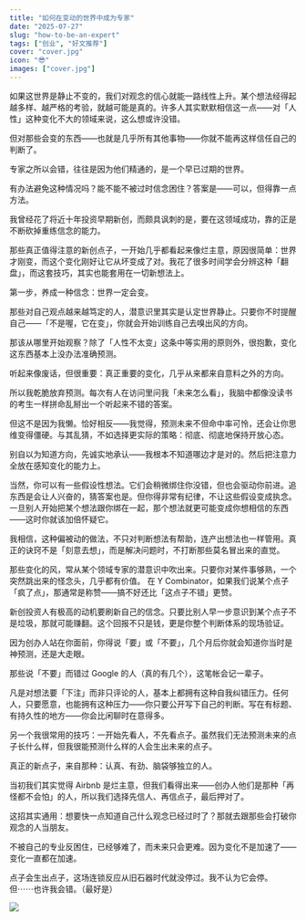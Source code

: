 ```yaml
---
title: "如何在变动的世界中成为专家"
date: "2025-07-27"
slug: "how-to-be-an-expert"
tags: ["创业", "好文推荐"]
cover: "cover.jpg"
icon: "😎"
images: ["cover.jpg"]
---
```

如果这世界是静止不变的，我们对观念的信心就能一路线性上升。某个想法经得起越多样、越严格的考验，就越可能是真的。许多人其实默默相信这一点——对「人性」这种变化不大的领域来说，这么想或许没错。



但对那些会变的东西——也就是几乎所有其他事物——你就不能再这样信任自己的判断了。



专家之所以会错，往往是因为他们精通的，是一个早已过期的世界。



有办法避免这种情况吗？能不能不被过时信念困住？答案是——可以，但得靠一点方法。



我曾经花了将近十年投资早期新创，而颇具讽刺的是，要在这领域成功，靠的正是不断砍掉重练信念的能力。



那些真正值得注意的新创点子，一开始几乎都看起来像烂主意，原因很简单：世界才刚变，而这个变化刚好让它从坏变成了对。我花了很多时间学会分辨这种「翻盘」，而这套技巧，其实也能套用在一切新想法上。



第一步，养成一种信念：世界一定会变。



那些对自己观点越来越笃定的人，潜意识里其实是认定世界静止。只要你不时提醒自己——「不是喔，它在变」，你就会开始训练自己去嗅出风的方向。



那该从哪里开始观察？除了「人性不太变」这条中等实用的原则外，很抱歉，变化这东西基本上没办法准确预测。



听起来像废话，但很重要：真正重要的变化，几乎从来都来自意料之外的方向。



所以我乾脆放弃预测。每次有人在访问里问我「未来怎么看」，我脑中都像没读书的考生一样拼命乱掰出一个听起来不错的答案。



但这不是因为我懒。恰好相反——我觉得，预测未来不但命中率可怜，还会让你思维变得僵硬。与其乱猜，不如选择更实际的策略：彻底、彻底地保持开放心态。



别自以为知道方向，先诚实地承认——我根本不知道哪边才是对的。然后把注意力全放在感知变化的能力上。



当然，你可以有一些假设性想法。它们会稍微绑住你没错，但也会驱动你前进。追东西是会让人兴奋的，猜答案也是。但你得非常有纪律，不让这些假设变成执念。
一旦别人开始把某个想法跟你绑在一起，那个想法就更可能变成你想相信的东西——这时你就该加倍怀疑它。



我相信，这种偏被动的做法，不只对判断想法有帮助，连产出想法也一样管用。真正的诀窍不是「刻意去想」，而是解决问题时，不打断那些莫名冒出来的直觉。



那些变化的风，常从某个领域专家的潜意识中吹出来。只要你对某件事够熟，一个突然跳出来的怪念头，几乎都有价值。
在 Y Combinator，如果我们说某个点子「疯了点」，那通常是称赞——搞不好还比「这点子不错」更赞。



新创投资人有极高的动机要刷新自己的信念。只要比别人早一步意识到某个点子不是垃圾，那就可能赚翻。这个回报不只是钱，更是你整个判断体系的现场验证。



因为创办人站在你面前，你得说「要」或「不要」，几个月后你就会知道你当时是神预测，还是大走眼。



那些说「不要」而错过 Google 的人（真的有几个），这笔帐会记一辈子。



凡是对想法要「下注」而非只评论的人，基本上都拥有这种自我纠错压力。任何人，只要愿意，也能拥有这种压力——你只要公开写下自己的判断。写在有标题、有持久性的地方——你会比闲聊时在意得多。



另一个我很常用的技巧：一开始先看人，不先看点子。虽然我们无法预测未来的点子长什么样，但我很能预测什么样的人会生出未来的点子。



真正的新点子，来自那种：认真、有劲、脑袋够独立的人。



当初我们其实觉得 Airbnb 是烂主意，但我们看得出来——创办人他们是那种「再怪都不会怕」的人，所以我们选择先信人、再信点子，最后押对了。



这招其实通用：想要快一点知道自己什么观念已经过时了？那就去跟那些会打破你观念的人当朋友。



不被自己的专业反困住，已经够难了，而未来只会更难。因为变化不是加速了——变化一直都在加速。



点子会生出点子，这场连锁反应从旧石器时代就没停过。我不认为它会停。
但⋯⋯也许我会错。（最好是）




![](https://prod-files-secure.s3.us-west-2.amazonaws.com/112d0858-5090-4d34-a606-b75eb8d65fd2/46476355-9cf3-4e99-9b7a-3531bc426380/1000202064.png?X-Amz-Algorithm=AWS4-HMAC-SHA256&X-Amz-Content-Sha256=UNSIGNED-PAYLOAD&X-Amz-Credential=ASIAZI2LB466Q2I47MMG%2F20250814%2Fus-west-2%2Fs3%2Faws4_request&X-Amz-Date=20250814T045426Z&X-Amz-Expires=3600&X-Amz-Security-Token=IQoJb3JpZ2luX2VjEPX%2F%2F%2F%2F%2F%2F%2F%2F%2F%2FwEaCXVzLXdlc3QtMiJGMEQCIDSTJ756%2BTZr4U5yZu%2F1jtYMsTwoidRdCC9SBQ6YvgKIAiBFkB6ZaF7rhMlmpAyCdDD%2Bj383g2%2F1C93qz4%2B4b6NZ5yr%2FAwg%2BEAAaDDYzNzQyMzE4MzgwNSIMwODfWutZFK9pYIVmKtwDrHFLsiRq%2B1VkZedWL0eXPdEKxbVYjwqiQPcAO9a3xR0o13S4cOoKEJoQNbm5YeWcl0OFBNOcUJbbC%2B2wDBoa64habcR5xG7lKW37Qw0hp%2FY%2Fku4yt16UebeWTcJDNuriU%2FwEzGloeaXA8T%2B%2BhIrOSIK8uukttTceHnNZva%2BTtFpO3n4WYfkLK161sJQy5fyu09KHWct0fkMGxgTiYqpdd0QmqySxJMxZL3WggDcHQRS8CLkMl6ccv5NvfKZSwLWFjtTmUhQaN0rH%2FtuebOu5GWe4KEw%2BHWetWpW6%2Fu1w4osPqWusAJzQ7fDbAXWxHAwkojvYJwmJl8I%2BRRdB5DkhCtM7vi8ZYJW1gHLSc1bC6R2MJKXBouFZfu%2B1Rwa72qluRRh7v%2FU1TcSRLVGrxmPNITqm4b7p7dp7C%2Fg%2Brze3GLgdE6Bx9gEAH6yF%2FiD58jq%2F3kIUSzV9Tk3KCymOtuW9vZpLP7dHb%2FgZRvg7%2BWkQo2t4K874duL%2BLXggRTXo%2BNjHqvpa6m7wuok6dJZ4tIBuTxD6YueJ6YMFGjcCchVvKBqb9efFMfaZRvPYZYyYkHzdmYCFkt0PPsIRHMWUHbVL1UXbsa%2B1RB5XkANwRKYfeh9%2Bn0dRJrDfFA%2FGOqUwuNH1xAY6pgHv386Zxun14RNWorlwAzneDNklLZhaYQgsJWZUNGs8PC%2FRzmAxh9rqS9t0u%2FKDHBcd6FB1ELFIzvTi3Oiufxk8qw%2BI%2FGSxc7Wl8d8O7AD%2B9WPVjoQUR9yKaD3SX%2FAYsrYvNXc%2FFdlF2TvoEy0q7hYXu9zQJGjPRNmPwsEHNgAk5TZizxQa20f6hHSVqAO%2FLKmRIaqnakPen%2B1bOtpszbq%2FZpeQM2oc&X-Amz-Signature=badb2a284c43cc21f10e36c994b7c915fc294a3c3da65bad787cf919f2816584&X-Amz-SignedHeaders=host&x-amz-checksum-mode=ENABLED&x-id=GetObject)

